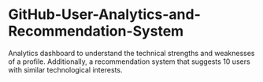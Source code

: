 # GitHub-User-Analytics-and-Recommendation-System
Analytics dashboard to understand the technical strengths and weaknesses of a profile. Additionally, a recommendation system  that suggests 10 users with similar technological interests.
